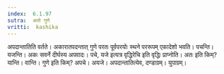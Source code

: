 ```yaml
---
index:  6.1.97
sutra:  अतो गुणे
vritti:  kashika 
---
```


अपदान्तातिति वर्तते। अकारातपदन्तात् गुणे परतः पूर्वपरयोः स्थने पररूपम् एकादेशो भवति। पचन्ति। यजन्ति। अकः सवर्ने दीर्घस्य अपवादः। पचे, यजे इत्यत्र वृद्धिरेचि इति वृद्धिः प्राप्नोति। अतः इति किम्? यान्ति। वान्ति। गुणे इति किम्? अपचे। अयजे। अपदान्तातित्येव, दण्डाग्रम्। युपाग्रम्।

